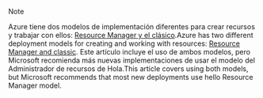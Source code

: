> [!NOTE]
> <span data-ttu-id="9a6af-101">Azure tiene dos modelos de implementación diferentes para crear recursos y trabajar con ellos: [Resource Manager y el clásico](../articles/azure-resource-manager/resource-manager-deployment-model.md).</span><span class="sxs-lookup"><span data-stu-id="9a6af-101">Azure has two different deployment models for creating and working with resources:  [Resource Manager and classic](../articles/azure-resource-manager/resource-manager-deployment-model.md).</span></span> <span data-ttu-id="9a6af-102">Este artículo incluye el uso de ambos modelos, pero Microsoft recomienda más nuevas implementaciones de usar el modelo del Administrador de recursos de Hola.</span><span class="sxs-lookup"><span data-stu-id="9a6af-102">This article covers using both models, but Microsoft recommends that most new deployments use hello Resource Manager model.</span></span>
